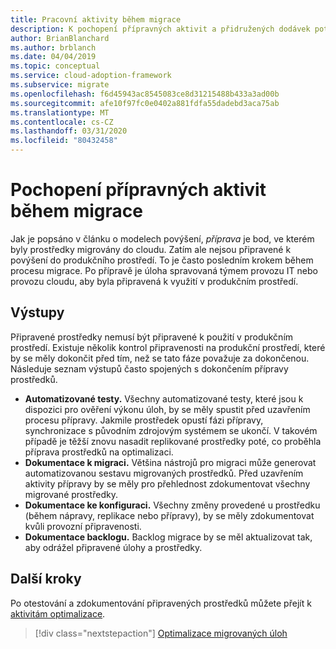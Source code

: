 ```yaml
---
title: Pracovní aktivity během migrace
description: K pochopení přípravných aktivit a přidružených dodávek potřebných během migrace použijte rozhraní pro přijetí cloudu pro Azure.
author: BrianBlanchard
ms.author: brblanch
ms.date: 04/04/2019
ms.topic: conceptual
ms.service: cloud-adoption-framework
ms.subservice: migrate
ms.openlocfilehash: f6d45943ac8545083ce8d31215488b433a3ad00b
ms.sourcegitcommit: afe10f97fc0e0402a881fdfa55dadebd3aca75ab
ms.translationtype: MT
ms.contentlocale: cs-CZ
ms.lasthandoff: 03/31/2020
ms.locfileid: "80432458"
---
```

# <a name="understand-staging-activities-during-a-migration"></a>Pochopení přípravných aktivit během migrace

Jak je popsáno v článku o modelech povýšení, *příprava* je bod, ve kterém byly prostředky migrovány do cloudu. Zatím ale nejsou připravené k povýšení do produkčního prostředí. To je často posledním krokem během procesu migrace. Po přípravě je úloha spravovaná týmem provozu IT nebo provozu cloudu, aby byla připravená k využití v produkčním prostředí.

## <a name="deliverables"></a>Výstupy

Připravené prostředky nemusí být připravené k použití v produkčním prostředí. Existuje několik kontrol připravenosti na produkční prostředí, které by se měly dokončit před tím, než se tato fáze považuje za dokončenou. Následuje seznam výstupů často spojených s dokončením přípravy prostředků.

- **Automatizované testy.** Všechny automatizované testy, které jsou k dispozici pro ověření výkonu úloh, by se měly spustit před uzavřením procesu přípravy. Jakmile prostředek opustí fázi přípravy, synchronizace s původním zdrojovým systémem se ukončí. V takovém případě je těžší znovu nasadit replikované prostředky poté, co proběhla příprava prostředků na optimalizaci.
- **Dokumentace k migraci.** Většina nástrojů pro migraci může generovat automatizovanou sestavu migrovaných prostředků. Před uzavřením aktivity přípravy by se měly pro přehlednost zdokumentovat všechny migrované prostředky.
- **Dokumentace ke konfiguraci.** Všechny změny provedené u prostředku (během nápravy, replikace nebo přípravy), by se měly zdokumentovat kvůli provozní připravenosti.
- **Dokumentace backlogu.** Backlog migrace by se měl aktualizovat tak, aby odrážel připravené úlohy a prostředky.

## <a name="next-steps"></a>Další kroky

Po otestování a zdokumentování připravených prostředků můžete přejít k [aktivitám optimalizace](../optimize/index.md).

> [!div class="nextstepaction"]
> [Optimalizace migrovaných úloh](../optimize/index.md)
